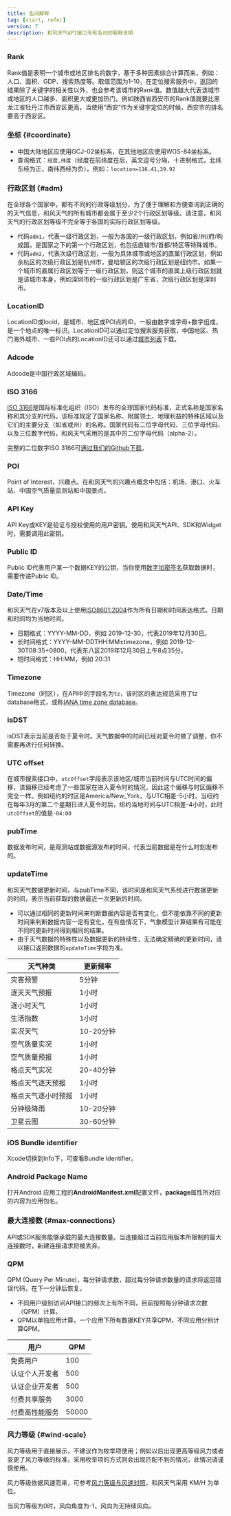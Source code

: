 ```yaml
---
title: 名词解释
tag: [start, refer]
version: 7
description: 和风天气API接口专有名词的解释说明
---
```


### Rank

Rank值是表明一个城市或地区排名的数字，基于多种因素综合计算而来，例如：人口、面积、GDP、搜索热度等。取值范围为1-10，在定位搜索服务中，返回的结果除了关键字的相关性以外，也会参考该城市的Rank值。数值越大代表该城市或地区的人口越多、面积更大或更加热门。例如陕西省西安市的Rank值就要比黑龙江省牡丹江市西安区更高，当使用“西安”作为关键字定位的时候，西安市的排名要高于西安区。

### 坐标 {#coordinate}

- 中国大陆地区应使用GCJ-02坐标系，在其他地区应使用WGS-84坐标系。
- 查询格式：`经度,纬度`（经度在前纬度在后，英文逗号分隔，十进制格式，北纬东经为正，南纬西经为负）。例如：`location=116.41,39.92`

### 行政区划 {#adm}

在全球各个国家中，都有不同的行政等级划分，为了便于理解和方便查询到正确的的天气信息，和风天气的所有城市都会属于至少2个行政区划等级。请注意，和风天气的行政区划等级不完全等于各国的实际行政区划等级。

- 代码`adm1`，代表一级行政区划，一般为各国的一级行政区划，例如省/州/府/构成国，是国家之下的第一个行政区划，也包括直辖市/首都/特区等特殊城市。
- 代码`adm2`，代表次级行政区划，一般为具体城市或地区的直属行政区划，例如余杭区的次级行政区划是杭州市，曼哈顿区的次级行政区划是纽约市。如果一个城市的直属行政区划等于一级行政区划，则这个城市的直属上级行政区划就是该城市本身，例如深圳市的一级行政区划是广东省，次级行政区划是深圳市。

### LocationID

LocationID或locid，是城市、地区或POI点的ID，一般由数字或字母+数字组成，是一个地点的唯一标识。LocationID可以通过定位搜索服务获取，中国地区、热门海外城市、一些POI点的LocationID还可以通过[城市列表](/docs/start/location-list)下载。

### Adcode

Adcode是中国行政区域编码。

### ISO 3166

[ISO 3166](https://www.iso.org/iso-3166-country-codes.html)是国际标准化组织（ISO）发布的全球国家代码标准，正式名称是国家名称和其分支的代码。该标准规定了国家名称、附属领土、地理利益的特殊区域以及它们的主要分支（如省或州）的名称。国家代码有二位字母代码、三位字母代码、以及三位数字代码，和风天气采用的是其中的二位字母代码（alpha-2）。

完整的二位数字ISO 3166可[通过我们的Github下载](https://github.com/heweather/LocationList)。

### POI

Point of Interest，兴趣点。在和风天气的兴趣点概念中包括：机场、港口、火车站、中国空气质量监测站和中国景点。

### API Key

API Key或KEY是验证与授权使用的用户密钥。使用和风天气API、SDK和Widget时，需要调用此密钥。

### Public ID

Public ID代表用户某一个数据KEY的公钥，当你使用[数字加密签名](/docs/faq/technical#signature-authentication)获取数据时，需要传递Public ID。

### Date/Time

和风天气在v7版本及以上使用[ISO8601:2004](https://en.wikipedia.org/wiki/ISO_8601)作为所有日期和时间表达格式。日期和时间均为当地时间。
- 日期格式：YYYY-MM-DD，例如 2019-12-30，代表2019年12月30日。
- 长时间格式：YYYY-MM-DDTHH:MM±timezone，例如 2019-12-30T08:35+0800，代表东八区2019年12月30日上午8点35分。
- 短时间格式：HH:MM，例如 20:31

### Timezone

Timezone（时区），在API中的字段名为`tz`，该时区的表达规范采用了tz database格式，或称[IANA time zone database](https://www.iana.org/time-zones)。

### isDST

isDST表示当前是否处于夏令时。天气数据中的时间已经对夏令时做了调整，你不需要再进行任何转换。

### UTC offset

在城市搜索接口中，`utcOffset`字段表示该地区/城市当前时间与UTC时间的偏移，该偏移已经考虑了一些国家在进入夏令时的情况，因此这个偏移与时区偏移不完全一样。例如纽约的时区是America/New_York，与UTC相差-5小时，当纽约在每年3月的第二个星期日进入夏令时后，纽约当地时间与UTC相差-4小时，此时`utcOffset`的值是`-04:00`

### pubTime

数据发布时间，是观测站或数据源发布的时间，代表当前数据是在什么时刻发布的。

### updateTime

和风天气数据更新时间，与pubTime不同，该时间是和风天气系统进行数据更新的时间，表示当前获取的数据最近一次更新的时间。

- 可以通过相同的更新时间来判断数据内容是否有变化，但不能依靠不同的更新时间来判断数据内容一定有变化，在有些情况下，气象模型计算结果有可能在不同的更新时间得到相同的结果。
- 由于天气数据的特殊性以及数据更新的持续性，无法确定精确的更新时间，请以接口返回数据的`updateTime`字段为准。

| 天气种类           | 更新频率                               |
| ------------------ | -------------------------------------- |
| 灾害预警           | 5分钟                                  |
| 逐天天气预报       | 1小时                                  |
| 逐小时天气         | 1小时                                  |
| 生活指数           | 1小时 |
| 实况天气           | 10-20分钟                              |
| 空气质量实况       | 1小时                                  |
| 空气质量预报       | 1小时                                  |
| 格点天气实况       | 20-40分钟                              |
| 格点天气逐天预报   | 1小时                                  |
| 格点天气逐小时预报 | 1小时                                  |
| 分钟级降雨         | 10-20分钟                              |
| 卫星云图           | 30-60分钟                              |

### iOS Bundle identifier

Xcode切换到Info下，可查看Bundle Identifier。

### Android Package Name

打开Android 应用工程的**AndroidManifest.xml**配置文件，**package**属性所对应的内容为应用包名。

### 最大连接数 {#max-connections}

API或SDK服务能够承载的最大连接数量。当连接超过当前应用版本所限制的最大连接数时，新建连接请求将被丢弃。

### QPM

QPM (Query Per Minute)，每分钟请求数，超过每分钟请求数量的请求将返回错误代码，在下一分钟后恢复。

- 不同用户级别访问API接口的频次上有所不同，目前按照每分钟请求次数（QPM）计算。
- QPM以单独应用计算，一个应用下所有数据KEY共享QPM，不同应用分别计算QPM。

| 用户           | QPM   |
| -------------- | ----- |
| 免费用户       | 100   |
| 认证个人开发者 | 500   |
| 认证企业开发者 | 500   |
| 付费共享服务   | 3000  |
| 付费高性能服务 | 50000 |

### 风力等级 {#wind-scale}

风力等级用于直接展示，不建议作为枚举项使用；例如以后出现更高等级风力或者变更了风力等级的标准，采用枚举项的方式则会出现匹配不到的情况，此情况请谨慎使用。

风力等级依据风速而来，可参考[风力等级与风速对照](https://www.heweather.com/blog/wind-speed-vs-wind-scale)，和风天气采用 KM/H 为单位。

当风力等级为0时，风向角度为-1，风向为无持续风向。